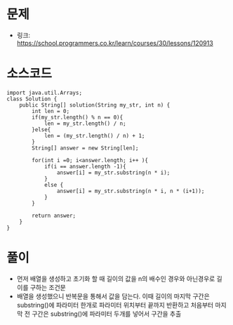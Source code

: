 # 문제
- 링크: 
<https://school.programmers.co.kr/learn/courses/30/lessons/120913>

# 소스코드
```
import java.util.Arrays;
class Solution {
    public String[] solution(String my_str, int n) {
        int len = 0;       
        if(my_str.length() % n == 0){
            len = my_str.length() / n;
        }else{
            len = (my_str.length() / n) + 1;
        }
        String[] answer = new String[len];
        
        for(int i =0; i<answer.length; i++ ){ 
            if(i == answer.length -1){
                answer[i] = my_str.substring(n * i);
            }
            else {
                answer[i] = my_str.substring(n * i, n * (i+1));
            }
        }
        
        return answer;
    }
}
```
# 풀이
- 먼저 배열을 생성하고 초기화 할 때 길이의 값을 n의 배수인 경우와 아닌경우로 길이를 구하는 조건문
- 배열을 생성했으니 반복문을 통해서 값을 담는다. 이때 길이의 마지막 구간은 substring()에 파라미터 한개로 파라미터 위치부터 끝까지 반환하고
처음부터 마지막 전 구간은 substring()에 파라미터 두개를 넣어서 구간을 추출
